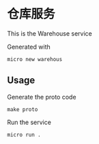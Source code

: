 # 仓库服务

This is the Warehouse service

Generated with

```
micro new warehous
```

## Usage

Generate the proto code

```
make proto
```

Run the service

```
micro run .
```